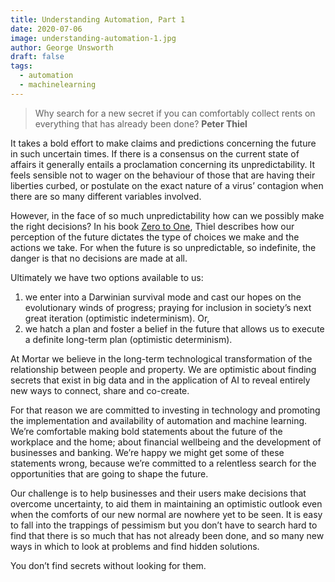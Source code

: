 ```yaml
---
title: Understanding Automation, Part 1
date: 2020-07-06
image: understanding-automation-1.jpg
author: George Unsworth
draft: false
tags:
  - automation
  - machinelearning
---
```


> Why search for a new secret if you can comfortably collect rents on everything that has already been done?
>  **Peter Thiel**

It takes a bold effort to make claims and predictions concerning the future in such uncertain times. If there is a consensus on the current state of affairs it generally entails a proclamation concerning its unpredictability. It feels sensible not to wager on the behaviour of those that are having their liberties curbed, or postulate on the exact nature of a virus’ contagion when there are so many different variables involved. 

However, in the face of so much unpredictability how can we possibly make the right decisions? In his book [Zero to One](https://en.wikipedia.org/wiki/Zero_to_One), Thiel describes how our perception of the future dictates the type of choices we make and the actions we take. For when the future is so unpredictable, so indefinite, the danger is that no decisions are made at all. 

Ultimately we have two options available to us:

1.  we enter into a Darwinian survival mode and cast our hopes on the evolutionary winds of progress; praying for inclusion in society’s next great iteration (optimistic indeterminism). Or,
2.  we hatch a plan and foster a belief in the future that allows us to execute a definite long-term plan (optimistic determinism). 

At Mortar we believe in the long-term technological transformation of the relationship between people and property. We are optimistic about finding secrets that exist in big data and in the application of AI to reveal entirely new ways to connect, share and co-create. 

For that reason we are committed to investing in technology and promoting the implementation and availability of automation and machine learning. We’re comfortable making bold statements about the future of the workplace and the home; about financial wellbeing and the development of businesses and banking. We’re happy we might get some of these statements wrong, because we’re committed to a relentless search for the opportunities that are going to shape the future. 

Our challenge is to help businesses and their users make decisions that overcome uncertainty, to aid them in maintaining an optimistic outlook even when the comforts of our new normal are nowhere yet to be seen. It is easy to fall into the trappings of pessimism but you don’t have to search hard to find that there is so much that has not already been done, and so many new ways in which to look at problems and find hidden solutions. 

You don’t find secrets without looking for them.
